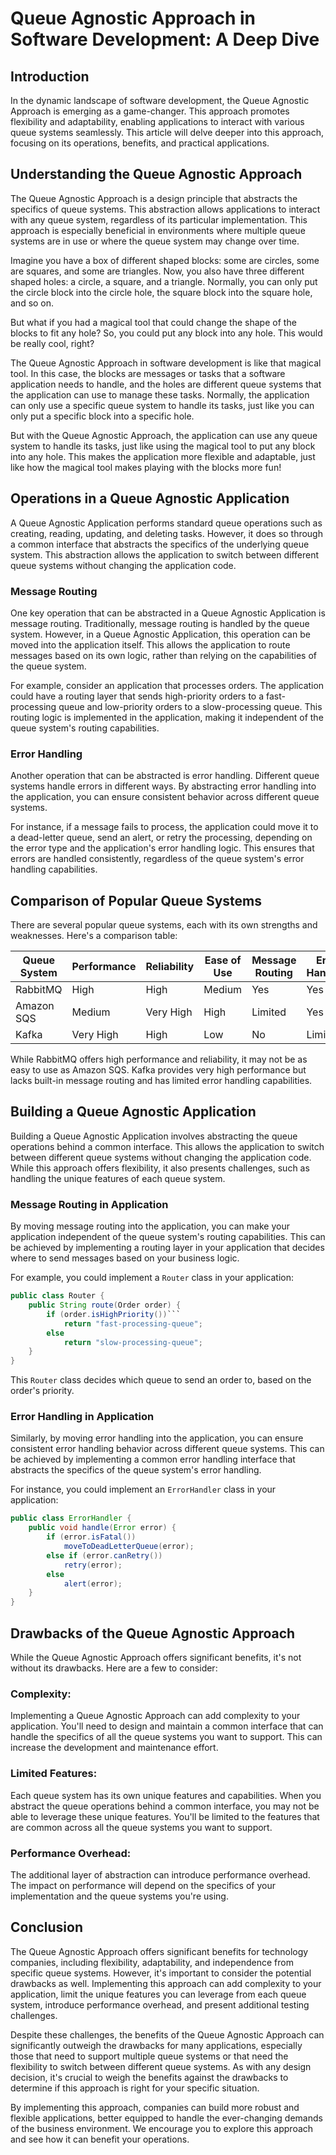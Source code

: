 
# Queue Agnostic Approach in Software Development: A Deep Dive

## Introduction
In the dynamic landscape of software development, the Queue Agnostic Approach is emerging as a game-changer. This approach promotes flexibility and adaptability, enabling applications to interact with various queue systems seamlessly. This article will delve deeper into this approach, focusing on its operations, benefits, and practical applications.

## Understanding the Queue Agnostic Approach
The Queue Agnostic Approach is a design principle that abstracts the specifics of queue systems. This abstraction allows applications to interact with any queue system, regardless of its particular implementation. This approach is especially beneficial in environments where multiple queue systems are in use or where the queue system may change over time.

Imagine you have a box of different shaped blocks: some are circles, some are squares, and some are triangles. Now, you also have three different shaped holes: a circle, a square, and a triangle. Normally, you can only put the circle block into the circle hole, the square block into the square hole, and so on.

But what if you had a magical tool that could change the shape of the blocks to fit any hole? So, you could put any block into any hole. This would be really cool, right?

The Queue Agnostic Approach in software development is like that magical tool. In this case, the blocks are messages or tasks that a software application needs to handle, and the holes are different queue systems that the application can use to manage these tasks. Normally, the application can only use a specific queue system to handle its tasks, just like you can only put a specific block into a specific hole.

But with the Queue Agnostic Approach, the application can use any queue system to handle its tasks, just like using the magical tool to put any block into any hole. This makes the application more flexible and adaptable, just like how the magical tool makes playing with the blocks more fun!

## Operations in a Queue Agnostic Application
A Queue Agnostic Application performs standard queue operations such as creating, reading, updating, and deleting tasks. However, it does so through a common interface that abstracts the specifics of the underlying queue system. This abstraction allows the application to switch between different queue systems without changing the application code.

### Message Routing
One key operation that can be abstracted in a Queue Agnostic Application is message routing. Traditionally, message routing is handled by the queue system. However, in a Queue Agnostic Application, this operation can be moved into the application itself. This allows the application to route messages based on its own logic, rather than relying on the capabilities of the queue system.

For example, consider an application that processes orders. The application could have a routing layer that sends high-priority orders to a fast-processing queue and low-priority orders to a slow-processing queue. This routing logic is implemented in the application, making it independent of the queue system's routing capabilities.

### Error Handling
Another operation that can be abstracted is error handling. Different queue systems handle errors in different ways. By abstracting error handling into the application, you can ensure consistent behavior across different queue systems.

For instance, if a message fails to process, the application could move it to a dead-letter queue, send an alert, or retry the processing, depending on the error type and the application's error handling logic. This ensures that errors are handled consistently, regardless of the queue system's error handling capabilities.

## Comparison of Popular Queue Systems
There are several popular queue systems, each with its own strengths and weaknesses. Here's a comparison table:

| Queue System | Performance | Reliability | Ease of Use | Message Routing | Error Handling |
|--------------|-------------|--------------|-------------|-----------------|----------------|
| RabbitMQ     | High        | High         | Medium      | Yes             | Yes            |
| Amazon SQS   | Medium      | Very High    | High        | Limited         | Yes            |
| Kafka        | Very High   | High         | Low         | No              | Limited        |

While RabbitMQ offers high performance and reliability, it may not be as easy to use as Amazon SQS. Kafka provides very high performance but lacks built-in message routing and has limited error handling capabilities.

## Building a Queue Agnostic Application
Building a Queue Agnostic Application involves abstracting the queue operations behind a common interface. This allows the application to switch between different queue systems without changing the application code. While this approach offers flexibility, it also presents challenges, such as handling the unique features of each queue system.

### Message Routing in Application
By moving message routing into the application, you can make your application independent of the queue system's routing capabilities. This can be achieved by implementing a routing layer in your application that decides where to send messages based on your business logic.

For example, you could implement a `Router` class in your application:

```java
public class Router {
    public String route(Order order) {
        if (order.isHighPriority())```
            return "fast-processing-queue";
        else
            return "slow-processing-queue";
    }
}
```
This `Router` class decides which queue to send an order to, based on the order's priority.

### Error Handling in Application

Similarly, by moving error handling into the application, you can ensure consistent error handling behavior across different queue systems. This can be achieved by implementing a common error handling interface that abstracts the specifics of the queue system's error handling.

For instance, you could implement an `ErrorHandler` class in your application:
```java
public class ErrorHandler {
    public void handle(Error error) {
        if (error.isFatal())
            moveToDeadLetterQueue(error);
        else if (error.canRetry())
            retry(error);
        else
            alert(error);
    }
}
```

## Drawbacks of the Queue Agnostic Approach

While the Queue Agnostic Approach offers significant benefits, it's not without its drawbacks. Here are a few to consider:

### Complexity:

Implementing a Queue Agnostic Approach can add complexity to your application. You'll need to design and maintain a common interface that can handle the specifics of all the queue systems you want to support. This can increase the development and maintenance effort.

### Limited Features:

Each queue system has its own unique features and capabilities. When you abstract the queue operations behind a common interface, you may not be able to leverage these unique features. You'll be limited to the features that are common across all the queue systems you want to support.

### Performance Overhead:

The additional layer of abstraction can introduce performance overhead. The impact on performance will depend on the specifics of your implementation and the queue systems you're using.

## Conclusion

The Queue Agnostic Approach offers significant benefits for technology companies, including flexibility, adaptability, and independence from specific queue systems. However, it's important to consider the potential drawbacks as well. Implementing this approach can add complexity to your application, limit the unique features you can leverage from each queue system, introduce performance overhead, and present additional testing challenges.

Despite these challenges, the benefits of the Queue Agnostic Approach can significantly outweigh the drawbacks for many applications, especially those that need to support multiple queue systems or that need the flexibility to switch between different queue systems. As with any design decision, it's crucial to weigh the benefits against the drawbacks to determine if this approach is right for your specific situation.

By implementing this approach, companies can build more robust and flexible applications, better equipped to handle the ever-changing demands of the business environment. We encourage you to explore this approach and see how it can benefit your operations.
